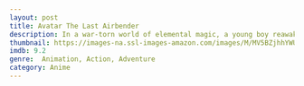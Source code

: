 ```yaml
---
layout: post
title: Avatar The Last Airbender
description: In a war-torn world of elemental magic, a young boy reawakens to undertake a dangerous mystic quest to fulfill his destiny as the Avatar, and bring peace to the world.
thumbnail: https://images-na.ssl-images-amazon.com/images/M/MV5BZjhhYWU5N2UtOGU4Yi00M2E2LWE2ODktZDQ2MDNiN2RjNDgwXkEyXkFqcGdeQXVyNTA4NzY1MzY@._V1_QL50_SY999_CR0,0,657,999_AL_.jpg
imdb: 9.2
genre:  Animation, Action, Adventure
category: Anime
---
```

